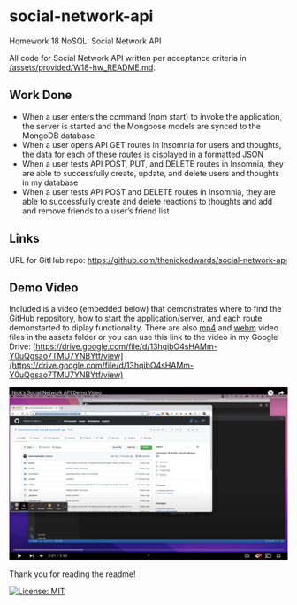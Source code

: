 # social-network-api
Homework 18 NoSQL: Social Network API

All code for Social Network API written per acceptance criteria in [/assets/provided/W18-hw_README.md](/assets/provided/W18-hw_README.md).

## Work Done
* When a user enters the command (npm start) to invoke the application, the server is started and the Mongoose models are synced to the MongoDB database
* When a user opens API GET routes in Insomnia for users and thoughts, the data for each of these routes is displayed in a formatted JSON
* When a user tests API POST, PUT, and DELETE routes in Insomnia, they are able to successfully create, update, and delete users and thoughts in my database
* When a user tests API POST and DELETE routes in Insomnia, they are able to successfully create and delete reactions to thoughts and add and remove friends to a user’s friend list

## Links
URL for GitHub repo: https://github.com/thenickedwards/social-network-api

## Demo Video
Included is a video (embedded below) that demonstrates where to find the GitHub repository, how to start the application/server, and each route demonstarted to diplay functionality. There are also [mp4](/assets/social-network-api_demo-video.mp4) and [webm](/assets/social-network-api_demo-video.webm) video files in the assets folder or you can use this link to the video in my Google Drive: [https://drive.google.com/file/d/13hqibO4sHAMm-Y0uQgsao7TMU7YNBYtf/view](https://drive.google.com/file/d/13hqibO4sHAMm-Y0uQgsao7TMU7YNBYtf/view)

[![Demo Video](/assets/social-network-api_demo-still.png)](https://youtu.be/COfcDtF0_X8)

Thank you for reading the readme!

[![License: MIT](https://img.shields.io/badge/License-MIT-blue.svg)](https://opensource.org/licenses/MIT)
